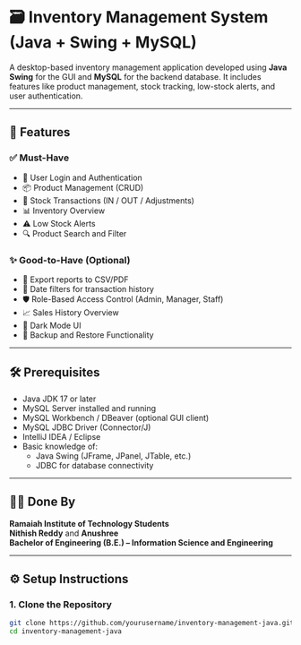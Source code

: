 # 🗃️ Inventory Management System (Java + Swing + MySQL)

A desktop-based inventory management application developed using **Java Swing** for the GUI and **MySQL** for the backend database. It includes features like product management, stock tracking, low-stock alerts, and user authentication.

---

## 📌 Features

### ✅ Must-Have
- 🔐 User Login and Authentication
- 📦 Product Management (CRUD)
- 🔁 Stock Transactions (IN / OUT / Adjustments)
- 📊 Inventory Overview
- ⚠️ Low Stock Alerts
- 🔍 Product Search and Filter

### ✨ Good-to-Have (Optional)
- 📁 Export reports to CSV/PDF
- 📅 Date filters for transaction history
- 🛡️ Role-Based Access Control (Admin, Manager, Staff)
- 📈 Sales History Overview
- 🌙 Dark Mode UI
- 💾 Backup and Restore Functionality

---

## 🛠️ Prerequisites

- Java JDK 17 or later
- MySQL Server installed and running
- MySQL Workbench / DBeaver (optional GUI client)
- MySQL JDBC Driver (Connector/J)
- IntelliJ IDEA / Eclipse
- Basic knowledge of:
  - Java Swing (JFrame, JPanel, JTable, etc.)
  - JDBC for database connectivity

---

## 👩‍💻 Done By

**Ramaiah Institute of Technology Students**  
**Nithish Reddy** and **Anushree**  
**Bachelor of Engineering (B.E.) – Information Science and Engineering**

---

## ⚙️ Setup Instructions

### 1. Clone the Repository
```bash
git clone https://github.com/yourusername/inventory-management-java.git
cd inventory-management-java